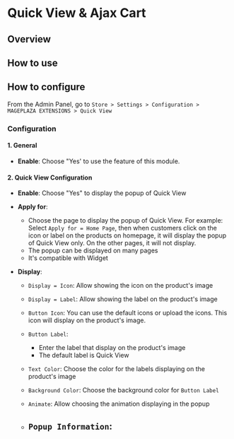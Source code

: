 # Quick View & Ajax Cart
## Overview

## How to use

## How to configure

From the Admin Panel, go to `Store > Settings > Configuration > MAGEPLAZA EXTENSIONS > Quick View`

### Configuration
#### 1. General

- **Enable**: Choose "Yes' to use the feature of this module.

#### 2. Quick View Configuration


- **Enable**: Choose "Yes" to display the popup of Quick View
- **Apply for**:
  - Choose the page to display the popup of Quick View. For example: Select `Apply for = Home Page`, then when customers click on the icon or label on the products on homepage, it will display the popup of Quick View only. On the other pages, it will not display.
  - The popup can be displayed on many pages
  - It's compatible with Widget
  
- **Display**:
  - `Display = Icon`: Allow showing the icon on the product's image
  - `Display = Label`: Allow showing the label on the product's image
  - `Button Icon`: You can use the default icons or upload the icons. This icon will display on the product's image.
  - `Button Label`: 
    - Enter the label that display on the product's image
    - The default label is Quick View
    
  - `Text Color`: Choose the color for the labels displaying on the product's image
  - `Background Color`: Choose the background color for `Button Label`
  - `Animate`: Allow choosing the animation displaying in the popup
  - `Popup Information`:
    - 
